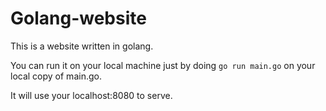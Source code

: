 # Golang-website
This is a website written in golang.

You can run it on your local machine just by doing `go run main.go` on your local copy of main.go.

It will use your localhost:8080 to serve.
